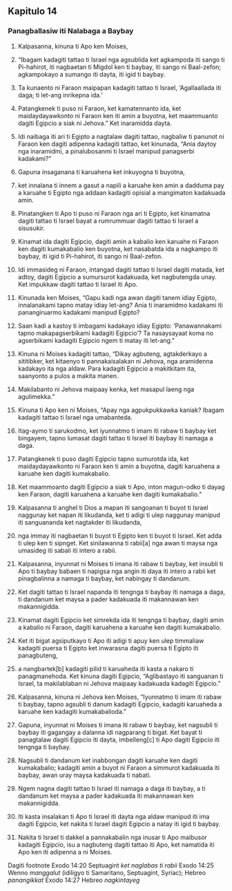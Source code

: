Kapitulo 14
-----------

### Panagballasiw iti Nalabaga a Baybay

1. Kalpasanna, kinuna ti Apo ken Moises,
2. “Ibagam kadagiti tattao ti Israel nga agsublida ket agkampoda iti sango ti Pi-hahirot, iti nagbaetan ti Migdol ken ti baybay, iti sango ni Baal-zefon; agkampokayo a sumango iti dayta, iti igid ti baybay.
3. Ta kunaento ni Faraon maipapan kadagiti tattao ti Israel, ‘Agallaallada iti daga; ti let-ang inrikepna ida.’
4. Patangkenek ti puso ni Faraon, ket kamatennanto ida, ket maidaydayawkonto ni Faraon ken iti amin a buyotna, ket maammuanto dagiti Egipcio a siak ni Jehova.” Ket inaramidda dayta.

5. Idi naibaga iti ari ti Egipto a nagtalaw dagiti tattao, nagbaliw ti panunot ni Faraon ken dagiti adipenna kadagiti tattao, ket kinunada, “Ania daytoy nga inaramidmi, a pinalubosanmi ti Israel manipud panagserbi kadakami?”
6. Gapuna insaganana ti karuahena ket inkuyogna ti buyotna,
7. ket innalana ti innem a gasut a napili a karuahe ken amin a dadduma pay a karuahe ti Egipto nga addaan kadagiti opisial a mangimaton kadakuada amin.
8. Pinatangken ti Apo ti puso ni Faraon nga ari ti Egipto, ket kinamatna dagiti tattao ti Israel bayat a rumrummuar dagiti tattao ti Israel a sisusukir.
9. Kinamat ida dagiti Egipcio, dagiti amin a kabalio ken karuahe ni Faraon ken dagiti kumakabalio ken buyotna, ket nasabatda ida a nagkampo iti baybay, iti igid ti Pi-hahirot, iti sango ni Baal-zefon.

10. Idi immasideg ni Faraon, intangad dagiti tattao ti Israel dagiti matada, ket adtoy, dagiti Egipcio a sumursurot kadakuada, ket nagbutengda unay. Ket impukkaw dagiti tattao ti Israel iti Apo.
11. Kinunada ken Moises, “Gapu kadi nga awan dagiti tanem idiay Egipto, innalanakami tapno matay idiay let-ang? Ania ti inaramidmo kadakami iti panangiruarmo kadakami manipud Egipto?
12. Saan kadi a kastoy ti imbagami kadakayo idiay Egipto: ‘Panawannakami tapno makapagserbikami kadagiti Egipcio’? Ta nasaysayaat koma no agserbikami kadagiti Egipcio ngem ti matay iti let-ang.”
13. Kinuna ni Moises kadagiti tattao, “Dikay agbuteng, agtakderkayo a sititibker, ket kitaenyo ti pannakaisalakan ni Jehova, nga aramidenna kadakayo ita nga aldaw. Para kadagiti Egipcio a makitkitam ita, saanyonto a pulos a makita manen.
14. Makilabanto ni Jehova maipaay kenka, ket masapul laeng nga agulimekka.”

15. Kinuna ti Apo ken ni Moises, “Apay nga agpukpukkawka kaniak? Ibagam kadagiti tattao ti Israel nga umabanteda.
16. Itag-aymo ti sarukodmo, ket iyunnatmo ti imam iti rabaw ti baybay ket bingayem, tapno lumasat dagiti tattao ti Israel iti baybay iti namaga a daga.
17. Patangkenek ti puso dagiti Egipcio tapno sumurotda ida, ket maidaydayawkonto ni Faraon ken ti amin a buyotna, dagiti karuahena a karuahe ken dagiti kumakabalio.
18. Ket maammoanto dagiti Egipcio a siak ti Apo, inton magun-odko ti dayag ken Faraon, dagiti karuahena a karuahe ken dagiti kumakabalio.”

19. Kalpasanna ti anghel ti Dios a mapan iti sangoanan ti buyot ti Israel naggunay ket napan iti likudanda, ket ti adigi ti ulep naggunay manipud iti sanguananda ket nagtakder iti likudanda,
20. nga immay iti nagbaetan ti buyot ti Egipto ken ti buyot ti Israel. Ket adda ti ulep ken ti sipnget. Ket sinilawanna ti rabii[a] nga awan ti maysa nga umasideg iti sabali iti intero a rabii.

21. Kalpasanna, inyunnat ni Moises ti imana iti rabaw ti baybay, ket insubli ti Apo ti baybay babaen ti napigsa nga angin iti daya iti intero a rabii ket pinagbalinna a namaga ti baybay, ket nabingay ti dandanum.
22. Ket dagiti tattao ti Israel napanda iti tengnga ti baybay iti namaga a daga, ti dandanum ket maysa a pader kadakuada iti makannawan ken makannigidda.
23. Kinamat dagiti Egipcio ket simrekda ida iti tengnga ti baybay, dagiti amin a kabalio ni Faraon, dagiti karuahena a karuahe ken dagiti kumakabalio.
24. Ket iti bigat agsiputkayo ti Apo iti adigi ti apuy ken ulep timmaliaw kadagiti puersa ti Egipto ket inwarasna dagiti puersa ti Egipto iti panagbuteng,
25. a nangbartek[b] kadagiti pilid ti karuaheda iti kasta a nakaro ti panagmanehoda. Ket kinuna dagiti Egipcio, “Aglibastayo iti sanguanan ti Israel, ta makilablaban ni Jehova maipaay kadakuada kadagiti Egipcio.”

26. Kalpasanna, kinuna ni Jehova ken Moises, “Iyunnatmo ti imam iti rabaw ti baybay, tapno agsubli ti danum kadagiti Egipcio, kadagiti karuaheda a karuahe ken kadagiti kumakabalioda.”
27. Gapuna, inyunnat ni Moises ti imana iti rabaw ti baybay, ket nagsubli ti baybay iti gagangay a dalanna idi nagparang ti bigat. Ket bayat ti panagtalaw dagiti Egipcio iti dayta, imbelleng[c] ti Apo dagiti Egipcio iti tengnga ti baybay.
28. Nagsubli ti dandanum ket inabbongan dagiti karuahe ken dagiti kumakabalio; kadagiti amin a buyot ni Faraon a simmurot kadakuada iti baybay, awan uray maysa kadakuada ti nabati.
29. Ngem nagna dagiti tattao ti Israel iti namaga a daga iti baybay, a ti dandanum ket maysa a pader kadakuada iti makannawan ken makannigidda.

30. Iti kasta insalakan ti Apo ti Israel iti dayta nga aldaw manipud iti ima dagiti Egipcio, ket nakita ti Israel dagiti Egipcio a natay iti igid ti baybay.
31. Nakita ti Israel ti dakkel a pannakabalin nga inusar ti Apo maibusor kadagiti Egipcio, isu a nagbuteng dagiti tattao iti Apo, ket namatida iti Apo ken iti adipenna a ni Moises.

Dagiti footnote
Exodo 14:20 Septuagint *ket naglabas ti rabii*
Exodo 14:25 Wenno *manggalut* (idiligyo ti Samaritano, Septuagint, Syriac); Hebreo *panangikkat*
Exodo 14:27 Hebreo *nagkintayeg*
